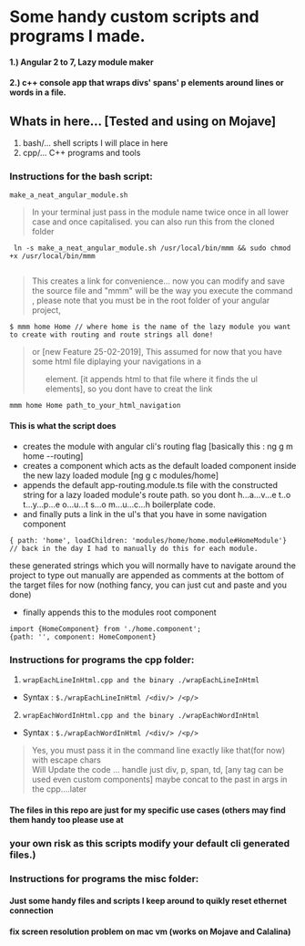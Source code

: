 # Some handy custom scripts and programs I made.
#### 1.) Angular 2 to 7, Lazy module maker
#### 2.) c++ console app that wraps divs' spans' p elements around lines or words in a file. 

## Whats in here... [Tested and using on Mojave]
1. bash/... shell scripts I will place in here
2. cpp/... C++ programs and tools

### Instructions for the bash script: 
` make_a_neat_angular_module.sh ` 
> In your terminal just pass in the module name twice once in all lower case and once capitalised. you can also run this from the cloned folder
```
 ln -s make_a_neat_angular_module.sh /usr/local/bin/mmm && sudo chmod +x /usr/local/bin/mmm
 
 ```
> This creates a link for convenience... now you can modify and save the source file and "mmm" will be the way you execute the command , please note that you must be in the root folder of your angular project,
``` 
$ mmm home Home // where home is the name of the lazy module you want to create with routing and route strings all done!

```

> or [new Feature 25-02-2019], This assumed for now that you have some html file diplaying your navigations in a <ul> element. [it appends html to that file where it finds the ul elements], so you dont have to creat the link

```
mmm home Home path_to_your_html_navigation

```

#### This is what the script does

* creates the module with angular cli's routing flag [basically this : ng g m home --routing]
* creates a component which acts as the default loaded component inside the new lazy loaded module [ng g c modules/home] 
* appends the default app-routing.module.ts file with the constructed string for a lazy loaded module's route path. so you dont h...a...v...e  t..o  t...y...p...e  o...u...t  s...o  m...u...c...h boilerplate code.
* and finally puts a link in the ul's that you have in some navigation component

 ```
 { path: 'home', loadChildren: 'modules/home/home.module#HomeModule'} // back in the day I had to manually do this for each module.
 ```
 these generated strings which you will normally have to navigate around the project to type out manually are appended as comments at the bottom of the target files for now (nothing fancy, you can just cut and paste and you done)
* finally appends this to the modules root component 
```
import {HomeComponent} from './home.component';
{path: '', component: HomeComponent}

```

### Instructions for programs the cpp folder:
1. ` wrapEachLineInHtml.cpp and the binary ./wrapEachLineInHtml `  
* Syntax : ` $./wrapEachLineInHtml /<div/> /<p/> `
2. ` wrapEachWordInHtml.cpp and the binary ./wrapEachWordInHtml `
* Syntax : ` $./wrapEachWordInHtml /<div/> /<p/> `
  
> Yes, you must pass it in the command line exactly like that(for now) with escape chars   
Will Update the code ... handle just div, p, span, td,  [any tag can be used even custom components] 
maybe concat to the past in args in the cpp....later 

#### The files in this repo are just for my specific use cases (others may find them handy too please use at 
### your own risk as this scripts modify your default cli generated files.)

### Instructions for programs the misc folder:
#### Just some handy files and scripts I keep around to quikly reset ethernet connection
#### fix screen resolution problem on mac vm (works on Mojave and Calalina)


